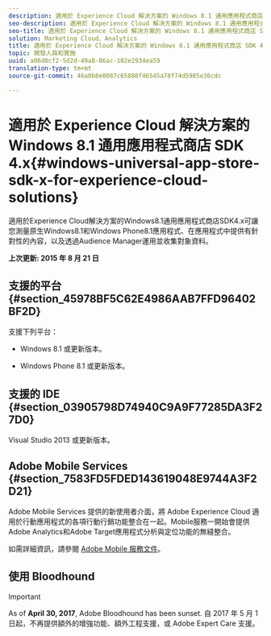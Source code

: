 ```yaml
---
description: 適用於 Experience Cloud 解決方案的 Windows 8.1 通用應用程式商店 SDK 4.x 可讓您測量原生 Windows 8.1 和 Windows Phone 8.1 應用程式、在應用程式內提供目標式內容，以及透過 Audience Manager 運用與收集對象資料。
seo-description: 適用於 Experience Cloud 解決方案的 Windows 8.1 通用應用程式商店 SDK 4.x 可讓您測量原生 Windows 8.1 和 Windows Phone 8.1 應用程式、在應用程式內提供目標式內容，以及透過 Audience Manager 運用與收集對象資料。
seo-title: 適用於 Experience Cloud 解決方案的 Windows 8.1 通用應用程式商店 SDK 4.x
solution: Marketing Cloud、Analytics
title: 適用於 Experience Cloud 解決方案的 Windows 8.1 通用應用程式商店 SDK 4.x
topic: 開發人員和實施
uuid: a06d8cf2-5d2d-49a8-86ac-102e2934ea59
translation-type: tm+mt
source-git-commit: 46a0b8e0087c65880f46545a78f74d5985e36cdc

---
```



# 適用於 Experience Cloud 解決方案的 Windows 8.1 通用應用程式商店 SDK 4.x{#windows-universal-app-store-sdk-x-for-experience-cloud-solutions}

適用於Experience Cloud解決方案的Windows8.1通用應用程式商店SDK4.x可讓您測量原生Windows8.1和Windows Phone8.1應用程式、在應用程式中提供有針對性的內容，以及透過Audience Manager運用並收集對象資料。

**上次更新: 2015 年 8 月 21 日**

## 支援的平台 {#section_45978BF5C62E4986AAB7FFD96402BF2D}

支援下列平台：

* Windows 8.1 或更新版本。

* Windows Phone 8.1 或更新版本。

## 支援的 IDE {#section_03905798D74940C9A9F77285DA3F27D0}

Visual Studio 2013 或更新版本。

## Adobe Mobile Services {#section_7583FD5FDED143619048E9744A3F2D21}

Adobe Mobile Services 提供的新使用者介面，將 Adobe Experience Cloud 適用於行動應用程式的各項行動行銷功能整合在一起。Mobile服務一開始會提供Adobe Analytics和Adobe Target應用程式分析與定位功能的無縫整合。

如需詳細資訊，請參閱 [Adobe Mobile 服務文件](/help/using/home.md)。

## 使用 Bloodhound

>[!IMPORTANT]
>
>As of **April 30, 2017**, Adobe Bloodhound has been
sunset. 自 2017 年 5 月 1 日起，不再提供額外的增強功能、額外工程支援，或 Adobe Expert Care 支援。
